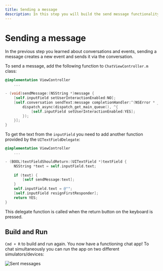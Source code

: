 ```yaml
---
title: Sending a message
description: In this step you will build the send message functionality.
---
```


# Sending a message

In the previous step you learned about conversations and events, sending a message creates a new event and sends it via the conversation.

To send a message, add the following function to `ChatViewController.m` class:

```objective-c
@implementation ViewController
    ...

- (void)sendMessage:(NSString *)message {
    [self.inputField setUserInteractionEnabled:NO];
    [self.conversation sendText:message completionHandler:^(NSError * _Nullable error) {
        dispatch_async(dispatch_get_main_queue(), ^{
            [self.inputField setUserInteractionEnabled:YES];
        });
    }];
}
```

To get the text from the `inputField` you need to add another function provided by the `UITextFieldDelegate`: 

```objective-c
@implementation ViewController
    ...

- (BOOL)textFieldShouldReturn:(UITextField *)textField {
    NSString *text = self.inputField.text;
    
    if (text) {
        [self sendMessage:text];
    }
    self.inputField.text = @"";
    [self.inputField resignFirstResponder];
    return YES;
}
```

This delegate function is called when the return button on the keyboard is pressed.

## Build and Run

`Cmd + R` to build and run again. You now have a functioning chat app! To chat simultaneously you can run the app on two different simulators/devices:

![Sent messages](/images/client-sdk/ios-messaging/messages.png)
